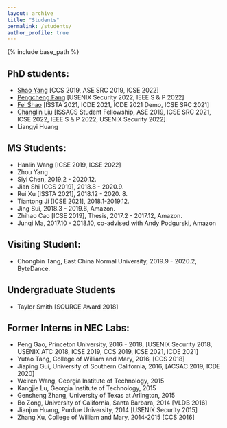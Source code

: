 ```yaml
---
layout: archive
title: "Students"
permalink: /students/
author_profile: true
---
```


{% include base_path %}

## PhD students:
* [Shao Yang](https://shaoyang1992.github.io/) \[CCS 2019, ASE SRC 2019, ICSE 2022\]
* [Pengcheng Fang](https://www.pfangblog.com/) \[USENIX Security 2022, IEEE S & P 2022\]
* [Fei Shao](https://feishao315.github.io/) \[ISSTA 2021, ICDE 2021, ICDE 2021 Demo, ICSE SRC 2021\]
* [Changlin Liu](https://changlinliu93.github.io/) \[ISSACS Student Fellowship, ASE 2019, ICSE SRC 2021, ICSE 2022, IEEE S & P 2022, USENIX Security 2022\]
* Liangyi Huang


## MS Students:
* Hanlin Wang \[ICSE 2019, ICSE 2022\]
* Zhou Yang
* Siyi Chen, 2019.2 - 2020.12.
* Jian Shi \[CCS 2019\], 2018.8 - 2020.9.
* Rui Xu \[ISSTA 2021\], 2018.12 - 2020. 8.
* Tiantong Ji \[ICSE 2021\], 2018.1-2019.12.
* Jing Sui, 2018.3 - 2019.6, Amazon.
* Zhihao Cao \[ICSE 2019\], Thesis, 2017.2 - 2017.12, Amazon.
* Junqi Ma, 2017.10 - 2018.10, co-advised with Andy Podgurski, Amazon

## Visiting Student:
* Chongbin Tang, East China Normal University, 2019.9 - 2020.2, ByteDance.



## Undergraduate Students
* Taylor Smith [SOURCE Award 2018]


## Former Interns in NEC Labs:
* Peng Gao, Princeton University, 2016 - 2018, \[USENIX Security 2018, USENIX ATC 2018, ICSE 2019, CCS 2019, ICSE 2021, ICDE 2021\]
* Yutao Tang, College of William and Mary, 2016, \[CCS 2018\]
* Jiaping Gui, University of Southern California, 2016, \[ACSAC 2019, ICDE 2020\]
* Weiren Wang, Georgia Institute of Technology, 2015
* Kangjie Lu, Georgia Institute of Technology, 2015
* Gensheng Zhang, University of Texas at Arlington, 2015
* Bo Zong, University of California, Santa Barbara, 2014 \[VLDB 2016\]
* Jianjun Huang, Purdue University, 2014 \[USENIX Security 2015\]
* Zhang Xu, College of William and Mary, 2014-2015 \[CCS 2016\]

